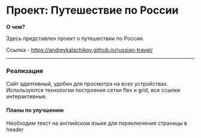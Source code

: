 # Проект: Путешествие по России

**О чем?**

Здесь представлен проект о путешествии по России.

Ссылка - https://andreykalachikov.github.io/russian-travel/
___

### Реализация

Сайт адаптивный, удобен для просмотра на всех устройствах. Используются технологии построения сетки flex и grid, все ссылки интерактивные.

#### Планы по улучшению

Необходим текст на английском языке для переключения страницы в header


